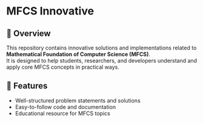 # MFCS Innovative

## 📌 Overview
This repository contains innovative solutions and implementations related to **Mathematical Foundation of Computer Science (MFCS)**.  
It is designed to help students, researchers, and developers understand and apply core MFCS concepts in practical ways.

## 🚀 Features
- Well-structured problem statements and solutions
- Easy-to-follow code and documentation
- Educational resource for MFCS topics


